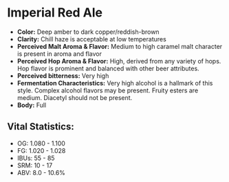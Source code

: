 # Imperial Red Ale

- **Color:** Deep amber to dark copper/reddish-brown
- **Clarity:** Chill haze is acceptable at low temperatures
- **Perceived Malt Aroma & Flavor:** Medium to high caramel malt character is present in aroma and flavor
- **Perceived Hop Aroma & Flavor:** High, derived from any variety of hops. Hop flavor is prominent and balanced with other beer attributes.
- **Perceived bitterness:** Very high
- **Fermentation Characteristics:** Very high alcohol is a hallmark of this style. Complex alcohol flavors may be present. Fruity esters are medium. Diacetyl should not be present.
- **Body:** Full

## Vital Statistics:

- OG: 1.080 - 1.100
- FG: 1.020 - 1.028
- IBUs: 55 - 85
- SRM: 10 - 17
- ABV: 8.0 - 10.6% 
